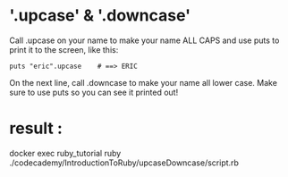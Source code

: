 # '.upcase' & '.downcase'
Call .upcase on your name to make your name ALL CAPS and use puts to print it to the screen, like this:

```
puts "eric".upcase    # ==> ERIC
```

On the next line, call .downcase to make your name all lower case. Make sure to use puts so you can see it printed out!

# result : 
docker exec ruby_tutorial ruby ./codecademy/IntroductionToRuby/upcaseDowncase/script.rb